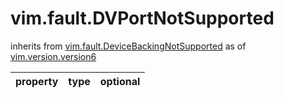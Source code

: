 vim.fault.DVPortNotSupported
============================
inherits from [vim.fault.DeviceBackingNotSupported](docs/vim.fault.DeviceBackingNotSupported.md)
as of [vim.version.version6](docs/vim.version.md)

| property | type | optional |
|:---------|:-----|:---------|
